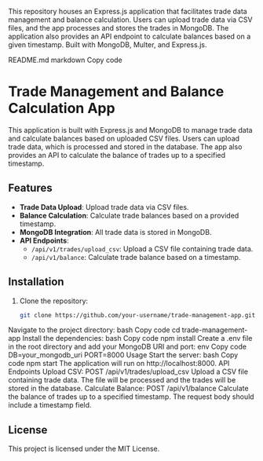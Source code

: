 This repository houses an Express.js application that facilitates trade data management and balance calculation. Users can upload trade data via CSV files, and the app processes and stores the trades in MongoDB. The application also provides an API endpoint to calculate balances based on a given timestamp. Built with MongoDB, Multer, and Express.js.

README.md
markdown
Copy code
# Trade Management and Balance Calculation App

This application is built with Express.js and MongoDB to manage trade data and calculate balances based on uploaded CSV files. Users can upload trade data, which is processed and stored in the database. The app also provides an API to calculate the balance of trades up to a specified timestamp.

## Features

- **Trade Data Upload**: Upload trade data via CSV files.
- **Balance Calculation**: Calculate trade balances based on a provided timestamp.
- **MongoDB Integration**: All trade data is stored in MongoDB.
- **API Endpoints**: 
  - `/api/v1/trades/upload_csv`: Upload a CSV file containing trade data.
  - `/api/v1/balance`: Calculate trade balance based on a timestamp.

## Installation

1. Clone the repository:
   ```bash
   git clone https://github.com/your-username/trade-management-app.git
Navigate to the project directory:
bash
Copy code
cd trade-management-app
Install the dependencies:
bash
Copy code
npm install
Create a .env file in the root directory and add your MongoDB URI and port:
env
Copy code
DB=your_mongodb_uri
PORT=8000
Usage
Start the server:
bash
Copy code
npm start
The application will run on http://localhost:8000.
API Endpoints
Upload CSV: POST /api/v1/trades/upload_csv
Upload a CSV file containing trade data. The file will be processed and the trades will be stored in the database.
Calculate Balance: POST /api/v1/balance
Calculate the balance of trades up to a specified timestamp. The request body should include a timestamp field.

## License
This project is licensed under the MIT License.
